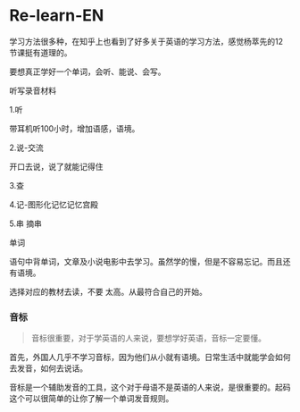 # Re-learn-EN
学习方法很多种，在知乎上也看到了好多关于英语的学习方法，感觉杨萃先的12节课挺有道理的。

要想真正学好一个单词，会听、能说、会写。

听写录音材料

1.听

带耳机听100小时，增加语感，语境。

2.说-交流

开口去说，说了就能记得住

3.查

4.记-图形化记忆记忆宫殿

5.串 摘串

单词

语句中背单词，文章及小说电影中去学习。虽然学的慢，但是不容易忘记。而且还有语境。

选择对应的教材去读，不要 太高。从最符合自己的开始。



### 音标

> 音标很重要，对于学英语的人来说，要想学好英语，音标一定要懂。

首先，外国人几乎不学习音标，因为他们从小就有语境。日常生活中就能学会如何去发音，如何去说话。

音标是一个辅助发音的工具，这个对于母语不是英语的人来说，是很重要的。起码这个可以很简单的让你了解一个单词发音规则。